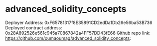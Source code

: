 # advanced_solidity_concepts

Deployer Address: 0xF65781317f8E35891CD2edDa1Db26e56ba53B736
Deployed contract address: 0x28A892526e561c945a70867842a4FF57DD43fE66
Github repo link: https://github.com/oumaoumag/advanced_solidity_concepts: 
